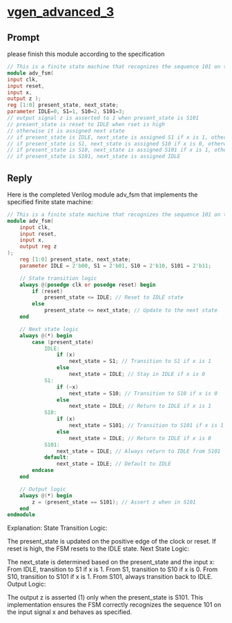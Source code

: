 # [vgen_advanced_3](https://github.com/shailja-thakur/VGen/blob/main/prompts-and-testbenches/advanced3/prompt2_advfsm.v)
## Prompt
please finish this module according to the specification
```verilog
// This is a finite state machine that recognizes the sequence 101 on the input signal x. 
module adv_fsm(
input clk,
input reset,
input x,
output z ); 
reg [1:0] present_state, next_state;
parameter IDLE=0, S1=1, S10=2, S101=3;
// output signal z is asserted to 1 when present_state is S101 
// present_state is reset to IDLE when rset is high
// otherwise it is assigned next state
// if present_state is IDLE, next_state is assigned S1 if x is 1, otherwise next_state stays at IDLE
// if present_state is S1, next_state is assigned S10 if x is 0, otherwise next_state stays at IDLE 
// if present_state is S10, next_state is assigned S101 if x is 1, otherwise next_state stays at IDLE 
// if present_state is S101, next_state is assigned IDLE
```
## Reply
Here is the completed Verilog module adv_fsm that implements the specified finite state machine:
```verilog
// This is a finite state machine that recognizes the sequence 101 on the input signal x. 
module adv_fsm(
    input clk,
    input reset,
    input x,
    output reg z
); 
    reg [1:0] present_state, next_state;
    parameter IDLE = 2'b00, S1 = 2'b01, S10 = 2'b10, S101 = 2'b11;

    // State transition logic
    always @(posedge clk or posedge reset) begin
        if (reset)
            present_state <= IDLE; // Reset to IDLE state
        else
            present_state <= next_state; // Update to the next state
    end

    // Next state logic
    always @(*) begin
        case (present_state)
            IDLE: 
                if (x)
                    next_state = S1; // Transition to S1 if x is 1
                else
                    next_state = IDLE; // Stay in IDLE if x is 0
            S1: 
                if (~x)
                    next_state = S10; // Transition to S10 if x is 0
                else
                    next_state = IDLE; // Return to IDLE if x is 1
            S10: 
                if (x)
                    next_state = S101; // Transition to S101 if x is 1
                else
                    next_state = IDLE; // Return to IDLE if x is 0
            S101: 
                next_state = IDLE; // Always return to IDLE from S101
            default: 
                next_state = IDLE; // Default to IDLE
        endcase
    end

    // Output logic
    always @(*) begin
        z = (present_state == S101); // Assert z when in S101
    end
endmodule
```
Explanation:
State Transition Logic:

The present_state is updated on the positive edge of the clock or reset.
If reset is high, the FSM resets to the IDLE state.
Next State Logic:

The next_state is determined based on the present_state and the input x:
From IDLE, transition to S1 if x is 1.
From S1, transition to S10 if x is 0.
From S10, transition to S101 if x is 1.
From S101, always transition back to IDLE.
Output Logic:

The output z is asserted (1) only when the present_state is S101.
This implementation ensures the FSM correctly recognizes the sequence 101 on the input signal x and behaves as specified.